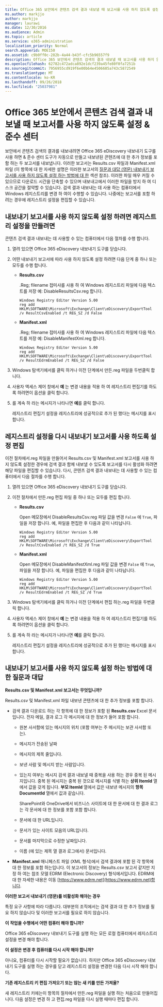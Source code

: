 ```yaml
---
title: Office 365 보안에서 콘텐츠 검색 결과 내보낼 때 보고서를 사용 하지 않도록 설정 &amp; 준수 센터
ms.author: markjjo
author: markjjo
manager: laurawi
ms.date: 12/30/2016
ms.audience: Admin
ms.topic: article
ms.service: o365-administration
localization_priority: Normal
search.appverid: MOE150
ms.assetid: c9b0ff0c-282b-4a44-b43f-cfc5b96557f9
description: Office 365 보안에서 콘텐츠 검색의 결과 내보낼 때 보고서를 사용 하지 않도록 설정 하려면 로컬 컴퓨터에 Windows 레지스트리를 편집 &amp; Comliance 센터입니다. 이러한 보고서를 사용 하지 않도록 설정 다운로드 시간을 단축 하 고 디스크 공간을 절약할 수 있습니다.
ms.openlocfilehash: 62782c472adca892e1dcf239a45fe80f0fa7251b
ms.sourcegitcommit: 7956955cd919f6e00b64e4506605a743c5872549
ms.translationtype: MT
ms.contentlocale: ko-KR
ms.lasthandoff: 09/26/2018
ms.locfileid: "25037981"
---
```

# <a name="disable-reports-when-you-export-content-search-results-in-the-office-365-security-amp-compliance-center"></a>Office 365 보안에서 콘텐츠 검색 결과 내보낼 때 보고서를 사용 하지 않도록 설정 &amp; 준수 센터

보안에서 콘텐츠 검색의 결과를 내보내려면 Office 365 eDiscovery 내보내기 도구를 사용 하면 &amp; 준수 센터 도구가 자동으로 만들고 내보낸된 콘텐츠에 대 한 추가 정보를 포함 하는 두 보고서를 내보냅니다. 이러한 보고서는 Results.csv 파일과 Manifest.xml 파일 (이 항목에 대 한 자세한 설명은 이러한 보고서의 [질문과 대답 (영문) 내보내기 보고서를 사용 하지 않도록 설정 하는 방법에 대 한](#frequently-asked-questions-about-disabling-export-reports) 섹션 참조). 이러한 파일 매우 커질 수 있으므로 다운로드 시간을 단축할 수 있으며 내보내고에서 이러한 파일을 방지 하 여 디스크 공간을 절약할 수 있습니다. 검색 결과 내보내는 데 사용 하는 컴퓨터에서 Windows 레지스트리를 변경 하 여이 수행할 수 있습니다. 나중에는 보고서를 포함 하려는 경우에 레지스트리 설정을 편집할 수 있습니다. 
  
## <a name="create-registry-settings-to-disable-the-export-reports"></a>내보내기 보고서를 사용 하지 않도록 설정 하려면 레지스트리 설정을 만들려면

콘텐츠 검색 결과 내보내는 데 사용할 수 있는 컴퓨터에서 다음 절차를 수행 합니다.
  
1. 열려 있으면 Office 365 eDiscovery 내보내기 도구를 닫습니다.
    
2. 어떤 내보내기 보고서에 따라 사용 하지 않도록 설정 하려면 다음 단계 중 하나 또는 모두를 수행 합니다.
    
    - **Results.csv**
    
      .Reg; filename 접미사를 사용 하 여 Windows 레지스트리 파일에 다음 텍스트를 저장 예: DisableResultsCsv.reg 합니다.
    
      ```
      Windows Registry Editor Version 5.00
      reg add HKLM\SOFTWARE\Microsoft\Exchange\Client\eDiscovery\ExportTool /v ResultCsvEnabled /t REG_SZ /d False 
      ```

    - **Manifest.xml**
    
      .Reg; filename 접미사를 사용 하 여 Windows 레지스트리 파일에 다음 텍스트를 저장 예: DisableManifestXml.reg 합니다.
    
      ```
      Windows Registry Editor Version 5.00
      reg add HKLM\SOFTWARE\Microsoft\Exchange\Client\eDiscovery\ExportTool /v ResultEdrmEnabled /t REG_SZ /d False 
      ```

3. Windows 탐색기에서를 클릭 하거나 이전 단계에서 만든.reg 파일을 두번클릭 합니다.
    
4. 사용자 액세스 제어 창에서 **예** 는 변경 내용을 적용 하 여 레지스트리 편집기를 하도록 하려면이 옵션을 클릭 합니다. 
    
5. 를 계속 하 라는 메시지가 나타나면 **예**를 클릭 합니다.
    
    레지스트리 편집기 설정을 레지스트리에 성공적으로 추가 된 했다는 메시지를 표시 합니다.
  
## <a name="edit-registry-settings-to-re-enable-the-export-reports"></a>레지스트리 설정을 다시 내보내기 보고서를 사용 하도록 설정 편집

이전 절차에서.reg 파일을 만들어서 Results.csv 및 Manifest.xml 보고서를 사용 하지 않도록 설정한 경우에 검색 결과 함께 내보낼 수 있도록 보고서를 다시 활성화 하려면 해당 파일을 편집할 수 있습니다. 다시, 콘텐츠 검색 결과 내보내는 데 사용할 수 있는 컴퓨터에서 다음 절차를 수행 합니다.
  
1. 열려 있으면 Office 365 eDiscovery 내보내기 도구를 닫습니다.
    
2. 이전 절차에서 만든.reg 편집 파일 중 하나 또는 모두를 편집 합니다.
    
    - **Results.csv**
    
        Open 메모장에서 DisableResultsCsv.reg 파일 값을 변경 `False` 에 `True`, 파일을 저장 합니다. 예, 파일을 편집한 후 다음과 같이 나타납니다.
    
        ```
        Windows Registry Editor Version 5.00
      reg add HKLM\SOFTWARE\Microsoft\Exchange\Client\eDiscovery\ExportTool /v ResultCsvEnabled /t REG_SZ /d True
        ```

    - **Manifest.xml**
    
        Open 메모장에서 DisableManifestXml.reg 파일 값을 변경 `False` 에 `True`, 파일을 저장 합니다. 예, 파일을 편집한 후 다음과 같이 나타납니다.
    
      ```
      Windows Registry Editor Version 5.00
      reg add HKLM\SOFTWARE\Microsoft\Exchange\Client\eDiscovery\ExportTool /v ResultEdrmEnabled /t REG_SZ /d True
      ```

3. Windows 탐색기에서를 클릭 하거나 이전 단계에서 편집 하는.reg 파일을 두번클릭 합니다.
    
4. 사용자 액세스 제어 창에서 **예** 는 변경 내용을 적용 하 여 레지스트리 편집기를 하도록 하려면이 옵션을 클릭 합니다. 
    
5. 를 계속 하 라는 메시지가 나타나면 **예**를 클릭 합니다.
    
    레지스트리 편집기 설정을 레지스트리에 성공적으로 추가 된 했다는 메시지를 표시 합니다.
  
## <a name="frequently-asked-questions-about-disabling-export-reports"></a>내보내기 보고서를 사용 하지 않도록 설정 하는 방법에 대 한 질문과 대답
<a name="faqs"> </a>

 **Results.csv 및 Manifest.xml 보고서는 무엇입니까?**
  
Results.csv 및 Manifest.xml 파일 내보낸 콘텐츠에 대 한 추가 정보를 포함 합니다.
  
- 검색 결과 다운로드 하는 각 항목에 대 한 정보가 포함 된 **Results.csv** Excel 문서입니다. 전자 메일, 결과 로그 각 메시지에 대 한 정보가 들어 포함 합니다. 
    
  - 원본 사서함에 있는 메시지의 위치 (포함 여부는 주 메시지는 보관 사서함 또는).
    
  - 메시지가 전송된 날짜
    
  - 메시지의 제목 줄입니다.
    
  - 보낸 사람 및 메시지 받는 사람입니다.
    
  - 있는지 여부는 메시지 검색 결과 내보낼 때 중복을 사용 하는 경우 중복 된 메시지입니다. 중복 된 메시지는 중복 된 것으로 메시지를 식별 하는 **상위 ItemId** 열에서 값을 갖게 됩니다. **부모 ItemId** 열에서 값은 내보낸 메시지의 **항목 DocumentId** 열에서 값과 같습니다. 
    
    SharePoint와 OneDrive에서 비즈니스 사이트에 대 한 문서에 대 한 결과 로그는 각 문서에 대 한 정보를 포함 포함 합니다.
    
  - 문서에 대 한 URL입니다.
    
  - 문서가 있는 사이트 모음의 URL입니다.
    
  - 문서를 마지막으로 수정한 날짜입니다.
    
  - 이름 (에 있는 제목 열 결과 로그에서) 문서입니다.
    
- **Manifest.xml** 매니페스트 파일 (XML 형식)에서 검색 결과에 포함 된 각 항목에 대 한 정보를 포함 하는입니다. 이 보고서의 정보는 Results.csv 보고서 같지만 지정 하 여는 참조 모델 EDRM (Electronic Discovery) 형식에서입니다. EDRM에 대 한 자세한 내용은 이동 [https://www.edrm.net](https://www.edrm.net)합니다.
    
 **이러한 보고서 내보내기 (영문)를 비활성화 해야는 경우**
  
특정 요구 사항에 따라 다릅니다. 대부분의 조직에서는 검색 결과 대 한 추가 정보를 필요 하지 않습니다 및 이러한 보고서를 필요로 하지 않습니다.
  
 **이 작업을 수행에서 어떤 컴퓨터 해야 합니까?**
  
 Office 365 eDiscovery 내보내기 도구를 실행 하는 모든 로컬 컴퓨터에서 레지스트리 설정을 변경 해야 합니다. 
  
 **이 설정은 변경 후 컴퓨터를 다시 시작 해야 합니까?**
  
아니요, 컴퓨터를 다시 시작할 필요가 없습니다. 하지만 Office 365 eDiscovery 내보내기 도구를 실행 하는 경우를 닫고 레지스트리 설정을 변경한 다음 다시 시작 해야 합니다.
  
 **기존 레지스트리 키 편집 가져오기 또는 않는 새 키를 만든 가져올?**
  
새 레지스트리 키에는이 항목의 절차에서 만든.reg 파일을 실행 하는 처음으로 만들어집니다. 다음 설정은 변경 하 고 편집.reg 파일을 다시 실행 때마다 편집 합니다.
